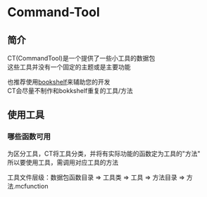 # Command-Tool

## 简介

CT(CommandTool)是一个提供了一些小工具的数据包<br>
这些工具并没有一个固定的主题或是主要功能

也推荐使用[bookshelf](https://github.com/mcbookshelf/Bookshelf)来辅助您的开发<br>
CT会尽量不制作和bokkshelf重复的工具/方法

## 使用工具

### 哪些函数可用

为区分工具，CT将工具分类，并将有实际功能的函数定为工具的"方法"<br>
所以要使用工具，需调用对应工具的方法

工具文件层级：数据包函数目录 => 工具类 => 工具 => 方法目录 => 方法.mcfunction<br>